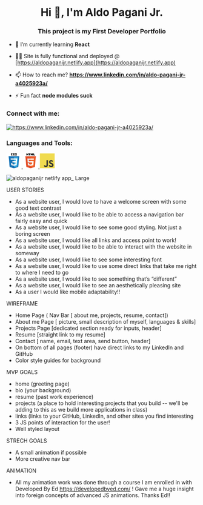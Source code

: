 <h1 align="center">Hi 👋, I'm Aldo Pagani Jr.</h1>
<h3 align="center">This project is my First Developer Portfolio</h3>

- 🌱 I’m currently learning **React**

- 👨‍💻 Site is fully functional and deployed @ [https://aldopaganijr.netlify.app](https://aldopaganijr.netlify.app)

- 📫 How to reach me? **https://www.linkedin.com/in/aldo-pagani-jr-a4025923a/**

- ⚡ Fun fact **node modules suck**

<h3 align="left">Connect with me:</h3>
<p align="left">
<a href="https://linkedin.com/in/https://www.linkedin.com/in/aldo-pagani-jr-a4025923a/" target="blank"><img align="center" src="https://raw.githubusercontent.com/rahuldkjain/github-profile-readme-generator/master/src/images/icons/Social/linked-in-alt.svg" alt="https://www.linkedin.com/in/aldo-pagani-jr-a4025923a/" height="30" width="40" /></a>
</p>

<h3 align="left">Languages and Tools:</h3>
<p align="left"> <a href="https://www.w3schools.com/css/" target="_blank" rel="noreferrer"> <img src="https://raw.githubusercontent.com/devicons/devicon/master/icons/css3/css3-original-wordmark.svg" alt="css3" width="40" height="40"/> </a> <a href="https://www.w3.org/html/" target="_blank" rel="noreferrer"> <img src="https://raw.githubusercontent.com/devicons/devicon/master/icons/html5/html5-original-wordmark.svg" alt="html5" width="40" height="40"/> </a> <a href="https://developer.mozilla.org/en-US/docs/Web/JavaScript" target="_blank" rel="noreferrer"> <img src="https://raw.githubusercontent.com/devicons/devicon/master/icons/javascript/javascript-original.svg" alt="javascript" width="40" height="40"/> </a> </p>

![aldopaganijr netlify app_ Large](https://user-images.githubusercontent.com/105445990/175995257-fb1868cb-461a-4d90-90c8-68dfb45c32b5.jpeg)


USER STORIES

- As a website user, I would love to have a welcome screen with some good text contrast
- As a website user, I would like to be able to access a navigation bar fairly easy and quick
- As a website user, I would like to see some good styling. Not just a boring screen 
- As a website user, I would like all links and access point to work!
- As a website user, I would like to be able to interact with the website in someway
- As a website user, I would like to see some interesting font 
- As a website user, I would like to use some direct links that take me right to where I need to go
- As a website user, I would like to see something that’s “different”
- As a website user, I would like to see an aesthetically pleasing site 
- As a user I would like mobile adaptability!!

WIREFRAME

- Home Page ( Nav Bar [ about me, projects, resume, contact]) 
- About me Page [ picture, small description of myself, languages & skills]
- Projects Page [dedicated section ready for inputs, header]
- Resume [straight link to my resume] 
- Contact [ name, email, text area, send button, header] 
- On bottom of all pages (footer) have direct links to my LinkedIn and GitHub 
- Color style guides for background

MVP GOALS

* home (greeting page)
* bio (your background)
* resume (past work experience)
* projects (a place to hold interesting projects that you build -- we'll be adding to this as we build more applications in class)
* links (links to your GitHub, LinkedIn, and other sites you find interesting
* 3 JS points of interaction for the user!
* Well styled layout 

STRECH GOALS

* A small animation if possible 
* More creative nav bar


ANIMATION 

* All my animation work was done through a course I am enrolled in with Developed By Ed https://developedbyed.com/ ! Gave me a huge insight into foreign concepts of advanced JS animations. Thanks Ed!!

